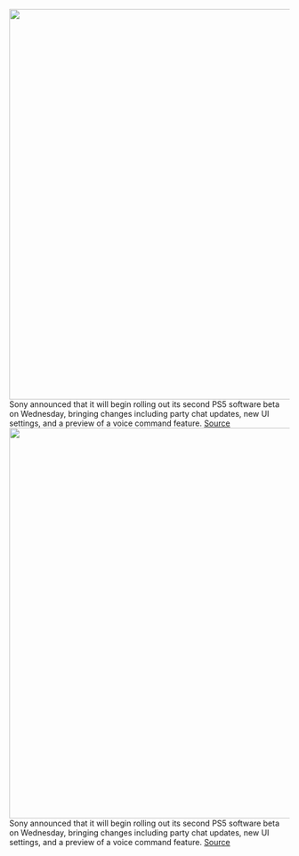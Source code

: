 <img src='https://cdn.vox-cdn.com/thumbor/FgRgsrydZeGSJWAOgMNQO38EKKg=/0x0:2040x1360/1200x800/filters:focal(857x517:1183x843)/cdn.vox-cdn.com/uploads/chorus_image/image/70485304/vpavic_4278_20201030_0247.0.jpg' width='700px' /><br/>
Sony announced that it will begin rolling out its second PS5 software beta on Wednesday, bringing changes including party chat updates, new UI settings, and a preview of a voice command feature.
<a href='https://www.theverge.com/2022/2/8/22924049/ps5-beta-voice-commands-party-chats'> Source <a/><img src='https://cdn.vox-cdn.com/thumbor/FgRgsrydZeGSJWAOgMNQO38EKKg=/0x0:2040x1360/1200x800/filters:focal(857x517:1183x843)/cdn.vox-cdn.com/uploads/chorus_image/image/70485304/vpavic_4278_20201030_0247.0.jpg' width='700px' /><br/>
Sony announced that it will begin rolling out its second PS5 software beta on Wednesday, bringing changes including party chat updates, new UI settings, and a preview of a voice command feature.
<a href='https://www.theverge.com/2022/2/8/22924049/ps5-beta-voice-commands-party-chats'> Source <a/>
